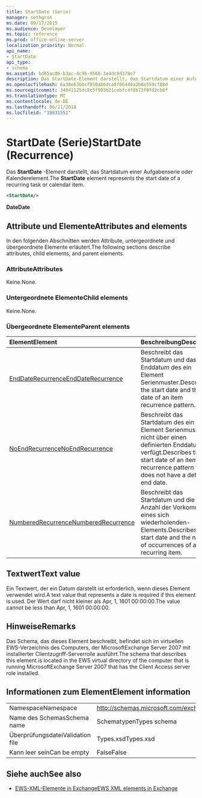 ```yaml
---
title: StartDate (Serie)
manager: sethgros
ms.date: 09/17/2015
ms.audience: Developer
ms.topic: reference
ms.prod: office-online-server
localization_priority: Normal
api_name:
- StartDate
api_type:
- schema
ms.assetid: bd65ac06-b3ac-4c9b-9568-3e4dc94378e7
description: Das StartDate-Element darstellt, das Startdatum einer Aufgabenserie oder Kalenderelement.
ms.openlocfilehash: 6a38e63bbcf010ab6dca8f66440a2b0a559cf88d
ms.sourcegitcommit: 34041125dc8c5f993b21cebfc4f8b72f0fd2cb6f
ms.translationtype: MT
ms.contentlocale: de-DE
ms.lasthandoff: 06/11/2018
ms.locfileid: "19831551"
---
```

# <a name="startdate-recurrence"></a><span data-ttu-id="c6a67-103">StartDate (Serie)</span><span class="sxs-lookup"><span data-stu-id="c6a67-103">StartDate (Recurrence)</span></span>

<span data-ttu-id="c6a67-104">Das **StartDate** -Element darstellt, das Startdatum einer Aufgabenserie oder Kalenderelement.</span><span class="sxs-lookup"><span data-stu-id="c6a67-104">The **StartDate** element represents the start date of a recurring task or calendar item.</span></span> 
  
```xml
<StartDate/>
```

<span data-ttu-id="c6a67-105">**Date**</span><span class="sxs-lookup"><span data-stu-id="c6a67-105">**Date**</span></span>

## <a name="attributes-and-elements"></a><span data-ttu-id="c6a67-106">Attribute und Elemente</span><span class="sxs-lookup"><span data-stu-id="c6a67-106">Attributes and elements</span></span>

<span data-ttu-id="c6a67-107">In den folgenden Abschnitten werden Attribute, untergeordnete und übergeordnete Elemente erläutert.</span><span class="sxs-lookup"><span data-stu-id="c6a67-107">The following sections describe attributes, child elements, and parent elements.</span></span>
  
### <a name="attributes"></a><span data-ttu-id="c6a67-108">Attribute</span><span class="sxs-lookup"><span data-stu-id="c6a67-108">Attributes</span></span>

<span data-ttu-id="c6a67-109">Keine.</span><span class="sxs-lookup"><span data-stu-id="c6a67-109">None.</span></span>
  
### <a name="child-elements"></a><span data-ttu-id="c6a67-110">Untergeordnete Elemente</span><span class="sxs-lookup"><span data-stu-id="c6a67-110">Child elements</span></span>

<span data-ttu-id="c6a67-111">Keine.</span><span class="sxs-lookup"><span data-stu-id="c6a67-111">None.</span></span>
  
### <a name="parent-elements"></a><span data-ttu-id="c6a67-112">Übergeordnete Elemente</span><span class="sxs-lookup"><span data-stu-id="c6a67-112">Parent elements</span></span>

|<span data-ttu-id="c6a67-113">**Element**</span><span class="sxs-lookup"><span data-stu-id="c6a67-113">**Element**</span></span>|<span data-ttu-id="c6a67-114">**Beschreibung**</span><span class="sxs-lookup"><span data-stu-id="c6a67-114">**Description**</span></span>|
|:-----|:-----|
|[<span data-ttu-id="c6a67-115">EndDateRecurrence</span><span class="sxs-lookup"><span data-stu-id="c6a67-115">EndDateRecurrence</span></span>](enddaterecurrence.md) <br/> |<span data-ttu-id="c6a67-116">Beschreibt das Startdatum und das Enddatum des ein Element Serienmuster.</span><span class="sxs-lookup"><span data-stu-id="c6a67-116">Describes the start date and the end date of an item recurrence pattern.</span></span>  <br/> |
|[<span data-ttu-id="c6a67-117">NoEndRecurrence</span><span class="sxs-lookup"><span data-stu-id="c6a67-117">NoEndRecurrence</span></span>](noendrecurrence.md) <br/> |<span data-ttu-id="c6a67-118">Beschreibt das Startdatum des ein Element Serienmuster, die nicht über einen definierten Enddatum verfügt.</span><span class="sxs-lookup"><span data-stu-id="c6a67-118">Describes the start date of an item recurrence pattern that does not have a defined end date.</span></span>  <br/> |
|[<span data-ttu-id="c6a67-119">NumberedRecurrence</span><span class="sxs-lookup"><span data-stu-id="c6a67-119">NumberedRecurrence</span></span>](numberedrecurrence.md) <br/> |<span data-ttu-id="c6a67-120">Beschreibt das Startdatum und die Anzahl der Vorkommen eines sich wiederholenden-Elements.</span><span class="sxs-lookup"><span data-stu-id="c6a67-120">Describes the start date and the number of occurrences of a recurring item.</span></span>  <br/> |
   
## <a name="text-value"></a><span data-ttu-id="c6a67-121">Textwert</span><span class="sxs-lookup"><span data-stu-id="c6a67-121">Text value</span></span>

<span data-ttu-id="c6a67-122">Ein Textwert, der ein Datum darstellt ist erforderlich, wenn dieses Element verwendet wird.</span><span class="sxs-lookup"><span data-stu-id="c6a67-122">A text value that represents a date is required if this element is used.</span></span> <span data-ttu-id="c6a67-123">Der Wert darf nicht kleiner als Apr, 1, 1601 00:00:00.</span><span class="sxs-lookup"><span data-stu-id="c6a67-123">The value cannot be less than Apr, 1, 1601 00:00:00.</span></span>
  
## <a name="remarks"></a><span data-ttu-id="c6a67-124">Hinweise</span><span class="sxs-lookup"><span data-stu-id="c6a67-124">Remarks</span></span>

<span data-ttu-id="c6a67-125">Das Schema, das dieses Element beschreibt, befindet sich im virtuellen EWS-Verzeichnis des Computers, der MicrosoftExchange Server 2007 mit installierter Clientzugriff-Serverrolle ausführt.</span><span class="sxs-lookup"><span data-stu-id="c6a67-125">The schema that describes this element is located in the EWS virtual directory of the computer that is running MicrosoftExchange Server 2007 that has the Client Access server role installed.</span></span>
  
## <a name="element-information"></a><span data-ttu-id="c6a67-126">Informationen zum Element</span><span class="sxs-lookup"><span data-stu-id="c6a67-126">Element information</span></span>

|||
|:-----|:-----|
|<span data-ttu-id="c6a67-127">Namespace</span><span class="sxs-lookup"><span data-stu-id="c6a67-127">Namespace</span></span>  <br/> |http://schemas.microsoft.com/exchange/services/2006/types  <br/> |
|<span data-ttu-id="c6a67-128">Name des Schemas</span><span class="sxs-lookup"><span data-stu-id="c6a67-128">Schema name</span></span>  <br/> |<span data-ttu-id="c6a67-129">Schematypen</span><span class="sxs-lookup"><span data-stu-id="c6a67-129">Types schema</span></span>  <br/> |
|<span data-ttu-id="c6a67-130">Überprüfungsdatei</span><span class="sxs-lookup"><span data-stu-id="c6a67-130">Validation file</span></span>  <br/> |<span data-ttu-id="c6a67-131">Types.xsd</span><span class="sxs-lookup"><span data-stu-id="c6a67-131">Types.xsd</span></span>  <br/> |
|<span data-ttu-id="c6a67-132">Kann leer sein</span><span class="sxs-lookup"><span data-stu-id="c6a67-132">Can be empty</span></span>  <br/> |<span data-ttu-id="c6a67-133">False</span><span class="sxs-lookup"><span data-stu-id="c6a67-133">False</span></span>  <br/> |
   
## <a name="see-also"></a><span data-ttu-id="c6a67-134">Siehe auch</span><span class="sxs-lookup"><span data-stu-id="c6a67-134">See also</span></span>

- [<span data-ttu-id="c6a67-135">EWS-XML-Elemente in Exchange</span><span class="sxs-lookup"><span data-stu-id="c6a67-135">EWS XML elements in Exchange</span></span>](ews-xml-elements-in-exchange.md)

